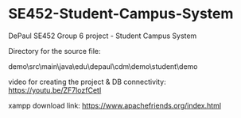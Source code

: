 # SE452-Student-Campus-System
DePaul SE452 Group 6 project - Student Campus System

Directory for the source file:

demo\src\main\java\edu\depaul\cdm\demo\student\demo

video for creating the project & DB connectivity:
https://youtu.be/ZF7lozfCetI

xampp download link: https://www.apachefriends.org/index.html

